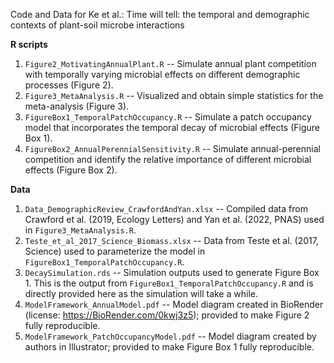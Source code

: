 Code and Data for Ke et al.: Time will tell: the temporal and demographic contexts of plant-soil microbe interactions

**R scripts**
1. ``Figure2_MotivatingAnnualPlant.R`` -- Simulate annual plant competition with temporally varying microbial effects on different demographic processes (Figure 2).
2. ``Figure3_MetaAnalysis.R`` -- Visualized and obtain simple statistics for the meta-analysis (Figure 3).
3. ``FigureBox1_TemporalPatchOccupancy.R`` -- Simulate a patch occupancy model that incorporates the temporal decay of microbial effects (Figure Box 1).
4. ``FigureBox2_AnnualPerennialSensitivity.R`` -- Simulate annual-perennial competition and identify the relative importance of different microbial effects (Figure Box 2).


**Data**
1. ``Data_DemographicReview_CrawfordAndYan.xlsx`` -- Compiled data from Crawford et al. (2019, Ecology Letters) and Yan et al. (2022, PNAS) used in ``Figure3_MetaAnalysis.R``.
2. ``Teste_et_al_2017_Science_Biomass.xlsx`` -- Data from Teste et al. (2017, Science) used to parameterize the model in ``FigureBox1_TemporalPatchOccupancy.R``.
3. ``DecaySimulation.rds`` -- Simulation outputs used to generate Figure Box 1. This is the output from ``FigureBox1_TemporalPatchOccupancy.R`` and is directly provided here as the simulation will take a while.
4. ``ModelFramework_AnnualModel.pdf`` -- Model diagram created in BioRender (license: https://BioRender.com/0kwj3z5); provided to make Figure 2 fully reproducible.
5. ``ModelFramework_PatchOccupancyModel.pdf`` -- Model diagram created by authors in Illustrator; provided to make Figure Box 1 fully reproducible.
